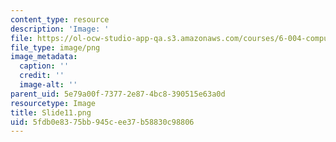 ```yaml
---
content_type: resource
description: 'Image: '
file: https://ol-ocw-studio-app-qa.s3.amazonaws.com/courses/6-004-computation-structures-spring-2017/5fdb0e8375bb945cee37b58830c98806_Slide11.png
file_type: image/png
image_metadata:
  caption: ''
  credit: ''
  image-alt: ''
parent_uid: 5e79a00f-7377-2e87-4bc8-390515e63a0d
resourcetype: Image
title: Slide11.png
uid: 5fdb0e83-75bb-945c-ee37-b58830c98806
---
```

